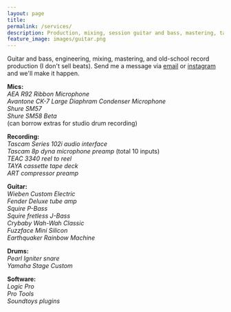 ```yaml
---
layout: page
title: 
permalink: /services/
description: Production, mixing, session guitar and bass, mastering, tape, lo-fi, multitrack live recording, and more!
feature_image: images/guitar.png
---
```

Guitar and bass, engineering, mixing, mastering, and old-school record production (I don't sell beats). Send me a message via [email](mailto:aidengwiebe@gmail.com) or [instagram](https://www.instagram.com/wiebenmusic/) and we'll make it happen.  

**Mics:** <br>
*AEA R92 Ribbon Microphone*<br>
*Avantone CK-7 Large Diaphram Condenser Microphone*<br>
*Shure SM57*<br>
*Shure SM58 Beta*<br>
(can borrow extras for studio drum recording)

**Recording:**<br>
*Tascam Series 102i audio interface*<br>
*Tascam 8p dyna microphone preamp* (total 10 inputs)<br>
*TEAC 3340 reel to reel*<br>
*TAYA cassette tape deck*<br>
*ART compressor preamp*<br>

**Guitar:**<br>
*Wieben Custom Electric*<br>
*Fender Deluxe tube amp*<br>
*Squire P-Bass*<br>
*Squire fretless J-Bass*<br>
*Crybaby Wah-Wah Classic*<br>
*Fuzzface Mini Silicon*<br>
*Earthquaker Rainbow Machine*<br>

**Drums:**<br>
*Pearl Igniter snare*<br>
*Yamaha Stage Custom*<br>

**Software:**<br>
*Logic Pro*<br>
*Pro Tools*<br>
*Soundtoys plugins*<br>